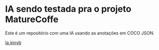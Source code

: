 # IA sendo testada pra o projeto MatureCoffe  
Este é um repositório com uma IA usando as anotações em COCO JSON.

[Ia.ipnyb](/Ia.ipynb)
